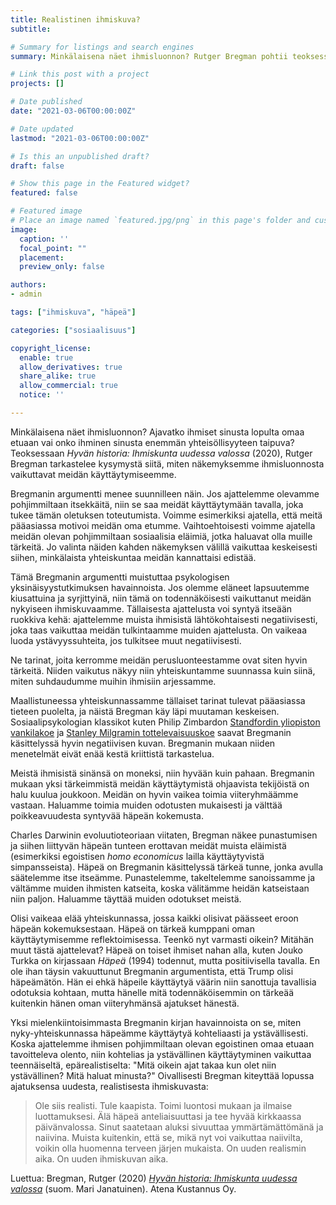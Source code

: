 ```yaml
---
title: Realistinen ihmiskuva?
subtitle:

# Summary for listings and search engines
summary: Minkälaisena näet ihmisluonnon? Rutger Bregman pohtii teoksessaan Hyvän historia (2020) sitä, miten näkemyksemme ihmisluonnosta vaikuttavat käyttäytymiseemme.

# Link this post with a project
projects: []

# Date published
date: "2021-03-06T00:00:00Z"

# Date updated
lastmod: "2021-03-06T00:00:00Z"

# Is this an unpublished draft?
draft: false

# Show this page in the Featured widget?
featured: false

# Featured image
# Place an image named `featured.jpg/png` in this page's folder and customize its options here.
image:
  caption: ''
  focal_point: ""
  placement:
  preview_only: false

authors:
- admin

tags: ["ihmiskuva", "häpeä"]

categories: ["sosiaalisuus"]

copyright_license:
  enable: true
  allow_derivatives: true
  share_alike: true
  allow_commercial: true
  notice: ''

---
```


Minkälaisena näet ihmisluonnon? Ajavatko ihmiset sinusta lopulta omaa etuaan vai onko ihminen sinusta enemmän yhteisöllisyyteen taipuva? Teoksessaan *Hyvän historia: Ihmiskunta uudessa valossa* (2020), Rutger Bregman tarkastelee kysymystä siitä, miten näkemyksemme ihmisluonnosta vaikuttavat meidän käyttäytymiseemme.

Bregmanin argumentti menee suunnilleen näin. Jos ajattelemme olevamme pohjimmiltaan itsekkäitä, niin se saa meidät käyttäytymään tavalla, joka tukee tämän oletuksen toteutumista. Voimme esimerkiksi ajatella, että meitä pääasiassa motivoi meidän oma etumme. Vaihtoehtoisesti voimme ajatella meidän olevan pohjimmiltaan sosiaalisia eläimiä, jotka haluavat olla muille tärkeitä. Jo valinta näiden kahden näkemyksen välillä vaikuttaa keskeisesti siihen, minkälaista yhteiskuntaa meidän kannattaisi edistää.

Tämä Bregmanin argumentti muistuttaa psykologisen yksinäisyystutkimuksen havainnoista. Jos olemme eläneet lapsuutemme kiusattuina ja syrjittyinä, niin tämä on todennäköisesti vaikuttanut meidän nykyiseen ihmiskuvaamme. Tällaisesta ajattelusta voi syntyä itseään ruokkiva kehä: ajattelemme muista ihmisistä lähtökohtaisesti negatiivisesti, joka taas vaikuttaa meidän tulkintaamme muiden ajattelusta. On vaikeaa luoda ystävyyssuhteita, jos tulkitsee muut negatiivisesti.

Ne tarinat, joita kerromme meidän perusluonteestamme ovat siten hyvin tärkeitä. Niiden vaikutus näkyy niin yhteiskuntamme suunnassa kuin siinä, miten suhdaudumme muihin ihmisiin arjessamme.

Maallistuneessa yhteiskunnassamme tällaiset tarinat tulevat pääasiassa tieteen puolelta, ja näistä Bregman käy läpi muutaman keskeisen. Sosiaalipsykologian klassikot kuten Philip Zimbardon [Standfordin yliopiston vankilakoe](https://en.wikipedia.org/wiki/Stanford_prison_experiment) ja [Stanley Milgramin tottelevaisuuskoe](https://en.wikipedia.org/wiki/Milgram_experiment) saavat Bregmanin käsittelyssä hyvin negatiivisen kuvan. Bregmanin mukaan niiden menetelmät eivät enää kestä kriittistä tarkastelua.

Meistä ihmisistä sinänsä on moneksi, niin hyvään kuin pahaan. Bregmanin mukaan yksi tärkeimmistä meidän käyttäytymistä ohjaavista tekijöistä on halu kuulua joukkoon. Meidän on hyvin vaikea toimia viiteryhmäämme vastaan. Haluamme toimia muiden odotusten mukaisesti ja välttää poikkeavuudesta syntyvää häpeän kokemusta.

Charles Darwinin evoluutioteoriaan viitaten, Bregman näkee punastumisen ja siihen liittyvän häpeän tunteen erottavan meidät muista eläimistä (esimerkiksi egoistisen *homo economicus* lailla käyttäytyvistä simpansseista). Häpeä on Bregmanin käsittelyssä tärkeä tunne, jonka avulla säätelemme itse itseämme. Punastelemme, takeltelemme sanoissamme ja vältämme muiden ihmisten katseita, koska välitämme heidän katseistaan niin paljon. Haluamme täyttää muiden odotukset meistä.

Olisi vaikeaa elää yhteiskunnassa, jossa kaikki olisivat päässeet eroon häpeän kokemuksestaan. Häpeä on tärkeä kumppani oman käyttäytymisemme reflektoimisessa. Teenkö nyt varmasti oikein? Mitähän muut tästä ajattelevat? Häpeä on toiset ihmiset nahan alla, kuten Jouko Turkka on kirjassaan *Häpeä* (1994) todennut, mutta positiivisella tavalla. En ole ihan täysin vakuuttunut Bregmanin argumentista, että Trump olisi häpeämätön. Hän ei ehkä häpeile käyttäytyä väärin niin sanottuja tavallisia odotuksia kohtaan, mutta hänelle mitä todennäköisemmin on tärkeää kuitenkin hänen oman viiteryhmänsä ajatukset hänestä.

Yksi mielenkiintoisimmasta Bregmanin kirjan havainnoista on se, miten nyky-yhteiskunnassa häpeämme käyttäytyä kohteliaasti ja ystävällisesti. Koska ajattelemme ihmisen pohjimmiltaan olevan egoistinen omaa etuaan tavoitteleva olento, niin kohtelias ja ystävällinen käyttäytyminen vaikuttaa teennäiseltä, epärealistiselta: "Mitä oikein ajat takaa kun olet niin ystävällinen? Mitä haluat minusta?" Oivallisesti Bregman kiteyttää lopussa ajatuksensa uudesta, realistisesta ihmiskuvasta:

> Ole siis realisti. Tule kaapista. Toimi luontosi mukaan ja ilmaise luottamuksesi. Älä häpeä anteliaisuuttasi ja tee hyvää kirkkaassa päivänvalossa. Sinut saatetaan aluksi sivuuttaa ymmärtämättömänä ja naiivina. Muista kuitenkin, että se, mikä nyt voi vaikuttaa naiivilta, voikin olla huomenna terveen järjen mukaista. On uuden realismin aika. On uuden ihmiskuvan aika.

Luettua: Bregman, Rutger (2020) [*Hyvän historia: Ihmiskunta uudessa valossa*](https://atena.fi/kirjat/hyvan-historia) (suom. Mari Janatuinen). Atena Kustannus Oy.